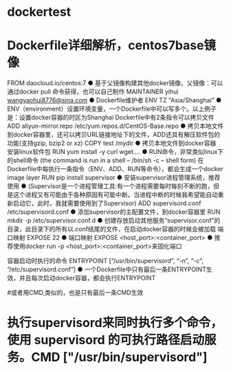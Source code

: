 # dockertest
# Dockerfile详细解析，centos7base镜像

FROM daocloud.io/centos:7
  ● 基于父镜像构建其他docker镜像，父镜像：可以通过docker pull 命令获得，也可以自己制作
MAINTAINER yihui <wangyaohui8776@sina.com>
  ● Dockerfile维护者
ENV TZ "Asia/Shanghai"
  ● ENV（environment）设置环境变量，一个Dockerfile中可以写多个。以上例子是：设置docker容器的时区为Shanghai
Dockerfile中有2条指令可以拷贝文件
ADD aliyun-mirror.repo /etc/yum.repos.d/CentOS-Base.repo
  ● 拷贝本地文件到docker容器里，还可以拷贝URL链接地址下的文件，ADD还具有解压软件包的功能(支持gzip, bzip2 or xz)
COPY test /mydir
  ● 拷贝本地文件到docker容器
安装linux软件包
RUN yum install -y curl wget....
  ● RUN命令，非常类似linux下的shell命令 (the command is run in a shell – /bin/sh -c – shell form)
在Dockerfile中每执行一条指令（ENV、ADD、RUN等命令），都会生成一个docker image layer
RUN pip install supervisor
  ● 安装supervisor进程管理系统，推荐使用
  ● (Supervisor是一个进程管理工具:有一个进程需要每时每刻不断的跑，但是这个进程又有可能由于各种原因有可能中断。当进程中断的时候我希望能自动重新启动它，此时，我就需要使用到了Supervisor)
ADD supervisord.conf /etc/supervisord.conf
  ● 添加supervisor的主配置文件，到docker容器里
RUN mkdir -p /etc/supervisor.conf.d
  ● 创建存放启动其他服务”supervisor.conf”的目录，此目录下的所有以.conf结尾的文件，在启动docker容器的时候会被加载
端口映射
EXPOSE 22
  ● 端口映射 EXPOSE <host_port>:<container_port>
  ● 推荐使用docker run -p <host_port>:<container_port>来固化端口

容器启动时执行的命令
ENTRYPOINT [“/usr/bin/supervisord”, “-n”, “-c”, “/etc/supervisord.conf”]
  ● 一个Dockerfile中只有最后一条ENTRYPOINT生效，并且每次启动docker容器，都会执行ENTRYPOINT

#或者用CMD,类似的，也是只有最后一条CMD生效
# 执行supervisord来同时执行多个命令，使用 supervisord 的可执行路径启动服务。CMD ["/usr/bin/supervisord"]
